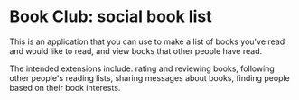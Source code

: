 # Book Club: social book list

This is an application that you can use to make a list of books
you've read and would like to read,
and view books that other people have read.  

The intended extensions include: rating and reviewing books, 
following other people's reading lists, 
sharing messages about books, finding people based on their book interests.